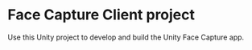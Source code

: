 # Face Capture Client project

Use this Unity project to develop and build the Unity Face Capture app.
